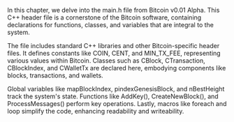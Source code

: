 In this chapter, we delve into the main.h file from Bitcoin v0.01 Alpha. This C++ header file is a cornerstone of the Bitcoin software, containing declarations for functions, classes, and variables that are integral to the system.

The file includes standard C++ libraries and other Bitcoin-specific header files. It defines constants like COIN, CENT, and MIN_TX_FEE, representing various values within Bitcoin. Classes such as CBlock, CTransaction, CBlockIndex, and CWalletTx are declared here, embodying components like blocks, transactions, and wallets.

Global variables like mapBlockIndex, pindexGenesisBlock, and nBestHeight track the system's state. Functions like AddKey(), CreateNewBlock(), and ProcessMessages() perform key operations. Lastly, macros like foreach and loop simplify the code, enhancing readability and writeability.